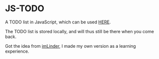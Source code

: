 JS-TODO
=======

A TODO list in JavaScript, which can be used [HERE](http://johanvanl.github.io/js-todo/).

The TODO list is stored locally, and will thus still be there when you come back.

Got the idea from [imLinder](https://github.com/imLinder/1kB-todo-list), I made my own version as a learning experience.
